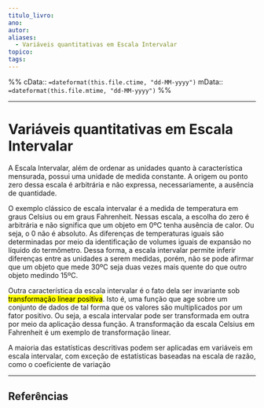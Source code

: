 ```yaml
---
titulo_livro: 
ano: 
autor: 
aliases:
  - Variáveis quantitativas em Escala Intervalar
topico: 
tags:
---
```

%%
cData:: `=dateformat(this.file.ctime, "dd-MM-yyyy")`
mData:: `=dateformat(this.file.mtime, "dd-MM-yyyy")`
%%


---
# Variáveis quantitativas em Escala Intervalar

A Escala Intervalar, além de ordenar as unidades quanto à característica mensurada, possui uma unidade de medida constante. A origem ou ponto zero dessa escala é arbitrária e não expressa, necessariamente, a ausência de quantidade. 

O exemplo clássico de escala intervalar é a medida de temperatura em graus Celsius ou em graus Fahrenheit. Nessas escala, a escolha do zero é arbitrária e não significa que um objeto em 0ºC tenha ausência de calor. Ou seja, o 0 não é absoluto. As diferenças de temperaturas iguais são determinadas por meio da identificação de volumes iguais de expansão no líquido do termômetro. Dessa forma, a escala intervalar permite inferir diferenças entre as unidades a serem medidas, porém, não se pode afirmar que um objeto que mede 30ºC seja duas vezes mais quente do que outro objeto medindo 15ºC. 

Outra característica da escala intervalar é o fato dela ser invariante sob <mark class="hltr-red">transformação linear positiva</mark>. Isto é, uma função que age sobre um conjunto de dados de tal forma que os valores são multiplicados por um fator positivo. Ou seja, a escala intervalar pode ser transformada em outra por meio da aplicação dessa função. A transformação da escala Celsius em Fahrenheit é um exemplo de transformação linear.  

A maioria das estatísticas descritivas podem ser aplicadas em variáveis em escala intervalar, com exceção de estatísticas baseadas na escala de razão, como o coeficiente de variação 

----
## Referências 